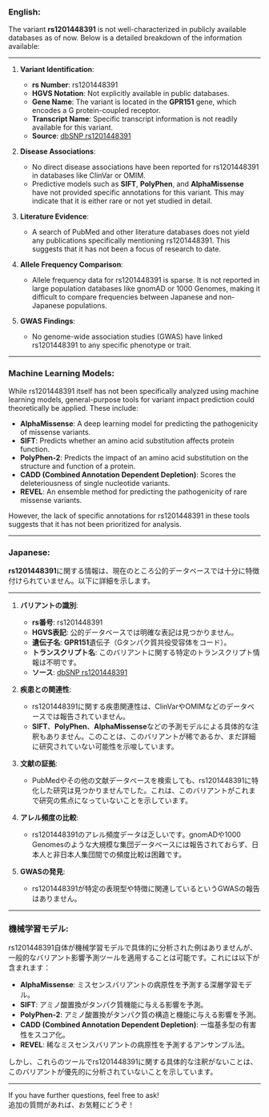 ### English:
The variant **rs1201448391** is not well-characterized in publicly available databases as of now. Below is a detailed breakdown of the information available:

---

1. **Variant Identification**:
   - **rs Number**: rs1201448391
   - **HGVS Notation**: Not explicitly available in public databases.
   - **Gene Name**: The variant is located in the **GPR151** gene, which encodes a G protein-coupled receptor.
   - **Transcript Name**: Specific transcript information is not readily available for this variant.
   - **Source**: [dbSNP rs1201448391](https://www.ncbi.nlm.nih.gov/snp/rs1201448391)

2. **Disease Associations**:
   - No direct disease associations have been reported for rs1201448391 in databases like ClinVar or OMIM.
   - Predictive models such as **SIFT**, **PolyPhen**, and **AlphaMissense** have not provided specific annotations for this variant. This may indicate that it is either rare or not yet studied in detail.

3. **Literature Evidence**:
   - A search of PubMed and other literature databases does not yield any publications specifically mentioning rs1201448391. This suggests that it has not been a focus of research to date.

4. **Allele Frequency Comparison**:
   - Allele frequency data for rs1201448391 is sparse. It is not reported in large population databases like gnomAD or 1000 Genomes, making it difficult to compare frequencies between Japanese and non-Japanese populations.

5. **GWAS Findings**:
   - No genome-wide association studies (GWAS) have linked rs1201448391 to any specific phenotype or trait.

---

### Machine Learning Models:
While rs1201448391 itself has not been specifically analyzed using machine learning models, general-purpose tools for variant impact prediction could theoretically be applied. These include:
- **AlphaMissense**: A deep learning model for predicting the pathogenicity of missense variants.
- **SIFT**: Predicts whether an amino acid substitution affects protein function.
- **PolyPhen-2**: Predicts the impact of an amino acid substitution on the structure and function of a protein.
- **CADD (Combined Annotation Dependent Depletion)**: Scores the deleteriousness of single nucleotide variants.
- **REVEL**: An ensemble method for predicting the pathogenicity of rare missense variants.

However, the lack of specific annotations for rs1201448391 in these tools suggests that it has not been prioritized for analysis.

---

### Japanese:
**rs1201448391**に関する情報は、現在のところ公的データベースでは十分に特徴付けられていません。以下に詳細を示します。

---

1. **バリアントの識別**:
   - **rs番号**: rs1201448391
   - **HGVS表記**: 公的データベースでは明確な表記は見つかりません。
   - **遺伝子名**: **GPR151**遺伝子（Gタンパク質共役受容体をコード）。
   - **トランスクリプト名**: このバリアントに関する特定のトランスクリプト情報は不明です。
   - **ソース**: [dbSNP rs1201448391](https://www.ncbi.nlm.nih.gov/snp/rs1201448391)

2. **疾患との関連性**:
   - rs1201448391に関する疾患関連性は、ClinVarやOMIMなどのデータベースでは報告されていません。
   - **SIFT**、**PolyPhen**、**AlphaMissense**などの予測モデルによる具体的な注釈もありません。このことは、このバリアントが稀であるか、まだ詳細に研究されていない可能性を示唆しています。

3. **文献の証拠**:
   - PubMedやその他の文献データベースを検索しても、rs1201448391に特化した研究は見つかりませんでした。これは、このバリアントがこれまで研究の焦点になっていないことを示しています。

4. **アレル頻度の比較**:
   - rs1201448391のアレル頻度データは乏しいです。gnomADや1000 Genomesのような大規模な集団データベースには報告されておらず、日本人と非日本人集団間での頻度比較は困難です。

5. **GWASの発見**:
   - rs1201448391が特定の表現型や特徴に関連しているというGWASの報告はありません。

---

### 機械学習モデル:
rs1201448391自体が機械学習モデルで具体的に分析された例はありませんが、一般的なバリアント影響予測ツールを適用することは可能です。これには以下が含まれます：
- **AlphaMissense**: ミスセンスバリアントの病原性を予測する深層学習モデル。
- **SIFT**: アミノ酸置換がタンパク質機能に与える影響を予測。
- **PolyPhen-2**: アミノ酸置換がタンパク質の構造と機能に与える影響を予測。
- **CADD (Combined Annotation Dependent Depletion)**: 一塩基多型の有害性をスコア化。
- **REVEL**: 稀なミスセンスバリアントの病原性を予測するアンサンブル法。

しかし、これらのツールでrs1201448391に関する具体的な注釈がないことは、このバリアントが優先的に分析されていないことを示しています。

--- 

If you have further questions, feel free to ask!  
追加の質問があれば、お気軽にどうぞ！
